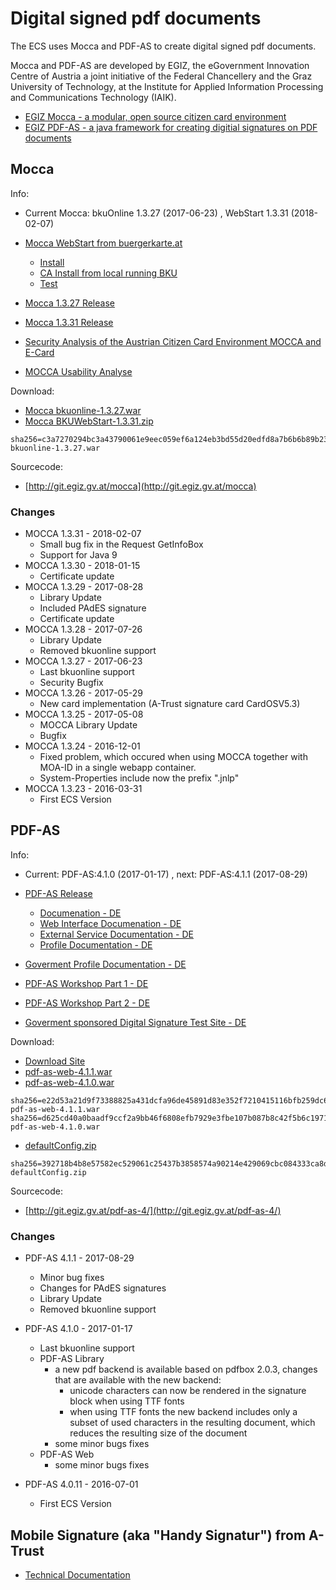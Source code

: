 # Digital signed pdf documents

The ECS uses Mocca and PDF-AS to create digital signed pdf documents.

Mocca and PDF-AS are developed by EGIZ, the eGovernment Innovation Centre of Austria a joint initiative of the Federal Chancellery and the Graz University of Technology, at the Institute for Applied Information Processing and Communications Technology (IAIK).

* [EGIZ Mocca - a modular, open source citizen card environment](http://www.egiz.gv.at/en/schwerpunkte/9-MOCCA)
* [EGIZ PDF-AS - a java framework for creating digitial signatures on PDF documents](http://www.egiz.gv.at/en/schwerpunkte/16-pdf-as)

## Mocca

Info:
  * Current Mocca: bkuOnline 1.3.27 (2017-06-23) , WebStart 1.3.31 (2018-02-07)
  * [Mocca WebStart from buergerkarte.at](https://webstart.buergerkarte.at/mocca/index.html)
      * [Install](https://webstart.buergerkarte.at/mocca/webstart/mocca.jnlp)
      * [CA Install from local running BKU](http://localhost:3495/ca.crt)
      * [Test](https://www.buergerkarte.at/test-suite-karte.html)
  
  * [Mocca 1.3.27 Release](https://joinup.ec.europa.eu/release/mocca-1327)
  * [Mocca 1.3.31 Release](https://joinup.ec.europa.eu/release/mocca/1331)
  
  * [Security Analysis of the Austrian Citizen Card Environment MOCCA and E-Card](https://www.auto.tuwien.ac.at/bib/pdf_TR/TR0174.pdf)
  * [MOCCA Usability Analyse](https://www.egiz.gv.at/files/download/Studie.pdf)

Download:
  * [Mocca bkuonline-1.3.27.war](https://joinup.ec.europa.eu/sites/default/files/distribution/2017-06/bkuonline-1.3.27.war)
  * [Mocca BKUWebStart-1.3.31.zip](https://joinup.ec.europa.eu/sites/default/files/distribution/access_url/2018-02/d433789e-47d5-4439-87b9-9678e833a4c1/BKUWebStart-1.3.31.zip)

```
sha256=c3a7270294bc3a43790061e9eec059ef6a124eb3bd55d20edfd8a7b6b6b89b23  bkuonline-1.3.27.war
```
  
Sourcecode:
  * [http://git.egiz.gv.at/mocca](http://git.egiz.gv.at/mocca)

### Changes

* MOCCA 1.3.31 - 2018-02-07
    * Small bug fix in the Request GetInfoBox
    * Support for Java 9
* MOCCA 1.3.30 - 2018-01-15
    * Certificate update
* MOCCA 1.3.29 - 2017-08-28
    * Library Update
    * Included PAdES signature
    * Certificate update
* MOCCA 1.3.28 - 2017-07-26
    * Library Update
    * Removed bkuonline support
* MOCCA 1.3.27 - 2017-06-23
    * Last bkuonline support 
    * Security Bugfix
* MOCCA 1.3.26 - 2017-05-29
    * New card implementation (A-Trust signature card CardOSV5.3)
* MOCCA 1.3.25 - 2017-05-08
    * MOCCA Library Update
    * Bugfix
* MOCCA 1.3.24 - 2016-12-01
    * Fixed problem, which occured when using MOCCA together with MOA-ID in a single webapp container.
    * System-Properties include now the prefix ".jnlp"
* MOCCA 1.3.23 - 2016-03-31
    * First ECS Version

## PDF-AS

Info:
  * Current: PDF-AS:4.1.0 (2017-01-17) , next: PDF-AS:4.1.1 (2017-08-29)
  * [PDF-AS Release](https://joinup.ec.europa.eu/asset/pdf/asset_release/pdf-411)
      * [Documenation - DE](https://apps.egiz.gv.at/releases/pdf-as/release/4.1.1/docs/PDFAS4_Dokumentation.pdf)
      * [Web Interface Documenation - DE](https://apps.egiz.gv.at/releases/pdf-as/release/4.1.1/docs/PDFAS4_WebDokumentation.pdf)
      * [External Service Documentation - DE](https://apps.egiz.gv.at/releases/pdf-as/release/4.1.1/docs/AnbindungExterneWebanwendung.pdf)
      * [Profile Documentation -  DE](https://apps.egiz.gv.at/releases/pdf-as/release/4.1.1/docs/PDFAS4_Profile_Dokumentation.pdf)
      
  * [Goverment Profile Documentation - DE](https://www.ref.gv.at/uploads/media/Layout_Amtssignatur_las_2-0-1_20140610.pdf)
  * [PDF-AS Workshop Part 1 - DE](http://demo.egiz.gv.at/padesWorkshop/20141209%20Signatur-Workshop-PDF-AS-4.0-Hands-On%20Teil1.pdf)
  * [PDF-AS Workshop Part 2 - DE](http://demo.egiz.gv.at/padesWorkshop/20141209%20Signatur-Workshop-PDF-AS-4.0-Hands-On%20Teil2.pdf)
  * [Goverment sponsored Digital Signature Test Site - DE](https://www.buergerkarte.at/einfach-signieren/)

Download:
  * [Download Site](https://apps.egiz.gv.at/releases/pdf-as/release/4.1.1/)
  * [pdf-as-web-4.1.1.war](https://apps.egiz.gv.at/releases/pdf-as/release/4.1.1/pdf-as-web-4.1.1.war)
  * [pdf-as-web-4.1.0.war](https://ecs-org.github.io/ecs-docs/pdf-as-web-4.1.0.war)
```
sha256=e22d53a21d9f73388825a431dcfa96de45891d83e352f7210415116bfb259dc6  pdf-as-web-4.1.1.war
sha256=d625cd40a0baadf9ccf2a9bb46f6808efb7929e3fbe107b087b8c42f5b6c1971  pdf-as-web-4.1.0.war
```
  * [defaultConfig.zip](https://apps.egiz.gv.at/releases/pdf-as/release/4.1.1/cfg/defaultConfig.zip) 
```
sha256=392718b4b8e57582ec529061c25437b3858574a90214e429069cbc084333ca8d defaultConfig.zip
```
  
Sourcecode:
  * [http://git.egiz.gv.at/pdf-as-4/](http://git.egiz.gv.at/pdf-as-4/)

### Changes

* PDF-AS 4.1.1 - 2017-08-29
  * Minor bug fixes
  * Changes for PAdES signatures
  * Library Update
  * Removed bkuonline support

* PDF-AS 4.1.0 - 2017-01-17
  * Last bkuonline support
  * PDF-AS Library
    * a new pdf backend is available based on pdfbox 2.0.3, changes that are available with the new backend:
      * unicode characters can now be rendered in the signature block when using TTF fonts
      * when using TTF fonts the new backend includes only a subset of used characters in the resulting document, which reduces the resulting size of the document
    * some minor bugs fixes
  * PDF-AS Web
    * some minor bugs fixes

* PDF-AS 4.0.11 - 2016-07-01
  * First ECS Version

## Mobile Signature (aka "Handy Signatur") from A-Trust

* [Technical Documentation](https://labs.a-trust.at/developer/pdf/SignatureServer_1.2.2.pdf)

